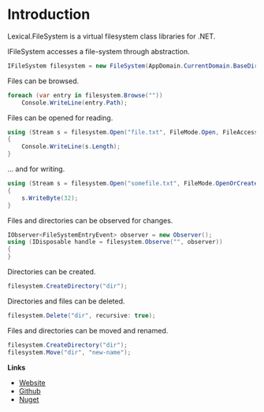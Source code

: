 # Introduction
Lexical.FileSystem is a virtual filesystem class libraries for .NET.

IFileSystem accesses a file-system through abstraction.

```csharp
IFileSystem filesystem = new FileSystem(AppDomain.CurrentDomain.BaseDirectory);
```

Files can be browsed.

```csharp
foreach (var entry in filesystem.Browse(""))
    Console.WriteLine(entry.Path);
```

Files can be opened for reading.

```csharp
using (Stream s = filesystem.Open("file.txt", FileMode.Open, FileAccess.Read, FileShare.Read))
{
    Console.WriteLine(s.Length);
}
```

... and for writing.

```csharp
using (Stream s = filesystem.Open("somefile.txt", FileMode.OpenOrCreate, FileAccess.ReadWrite, FileShare.ReadWrite))
{
    s.WriteByte(32);
}
```

Files and directories can be observed for changes.

```csharp
IObserver<FileSystemEntryEvent> observer = new Observer();
using (IDisposable handle = filesystem.Observe("", observer))
{
}
```

Directories can be created.

```csharp
filesystem.CreateDirectory("dir");
```

Directories and files can be deleted.

```csharp
filesystem.Delete("dir", recursive: true);
```

Files and directories can be moved and renamed.

```csharp
filesystem.CreateDirectory("dir");
filesystem.Move("dir", "new-name");
```


**Links**
* [Website](http://lexical.fi/FileSystem/docs/index.html)
* [Github](https://github.com/tagcode/Lexical.FileSystem)
* [Nuget](https://www.nuget.org/packages/Lexical.FileSystem/)

